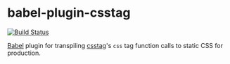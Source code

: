 # babel-plugin-csstag

[![Build Status](https://travis-ci.org/sgtpep/csstag.svg?branch=master)](https://travis-ci.org/sgtpep/csstag)

[Babel](https://babeljs.io/) plugin for transpiling [csstag](https://github.com/sgtpep/csstag)'s `css` tag function calls to static CSS for production.
